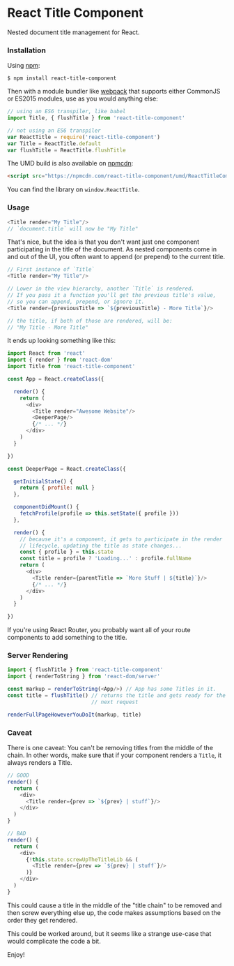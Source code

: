 React Title Component
=====================

Nested document title management for React.

### Installation

Using [npm](https://www.npmjs.com/):

    $ npm install react-title-component

Then with a module bundler like [webpack](https://webpack.github.io/) that supports either CommonJS or ES2015 modules, use as you would anything else:

```js
// using an ES6 transpiler, like babel
import Title, { flushTitle } from 'react-title-component'

// not using an ES6 transpiler
var ReactTitle = require('react-title-component')
var Title = ReactTitle.default
var flushTitle = ReactTitle.flushTitle
```

The UMD build is also available on [npmcdn](https://npmcdn.com):

```html
<script src="https://npmcdn.com/react-title-component/umd/ReactTitleComponent.min.js"></script>
```

You can find the library on `window.ReactTitle`.

### Usage

```js
<Title render="My Title"/>
// `document.title` will now be "My Title"
```

That's nice, but the idea is that you don't want just one component
participating in the title of the document. As nested components come in
and out of the UI, you often want to append (or prepend) to the current
title.

```js
// First instance of `Title`
<Title render="My Title"/>

// Lower in the view hierarchy, another `Title` is rendered.
// If you pass it a function you'll get the previous title's value,
// so you can append, prepend, or ignore it.
<Title render={previousTitle => `${previousTitle} - More Title`}/>

// the title, if both of those are rendered, will be:
// "My Title - More Title"
```

It ends up looking something like this:

```js
import React from 'react'
import { render } from 'react-dom'
import Title from 'react-title-component'

const App = React.createClass({

  render() {
    return (
      <div>
        <Title render="Awesome Website"/>
        <DeeperPage/>
        {/* ... */}
      </div>
    )
  }

})

const DeeperPage = React.createClass({

  getInitialState() {
    return { profile: null }
  },

  componentDidMount() {
    fetchProfile(profile => this.setState({ profile }))
  },

  render() {
    // because it's a component, it gets to participate in the render
    // lifecycle, updating the title as state changes...
    const { profile } = this.state
    const title = profile ? 'Loading...' : profile.fullName
    return (
      <div>
        <Title render={parentTitle => `More Stuff | ${title}`}/>
        {/* ... */}
      </div>
    )
  }

})
```

If you're using React Router, you probably want all of your route
components to add something to the title.

### Server Rendering

```js
import { flushTitle } from 'react-title-component'
import { renderToString } from 'react-dom/server'

const markup = renderToString(<App/>) // App has some Titles in it.
const title = flushTitle() // returns the title and gets ready for the
                           // next request

renderFullPageHoweverYouDoIt(markup, title)
```

### Caveat

There is one caveat: You can't be removing titles from the middle of the
chain.  In other words, make sure that if your component renders a
`Title`, it always renders a Title.

```js
// GOOD
render() {
  return (
    <div>
      <Title render={prev => `${prev} | stuff`}/>
    </div>
  )
}

// BAD
render() {
  return (
    <div>
      {!this.state.screwUpTheTitleLib && (
        <Title render={prev => `${prev} | stuff`}/>
      )}
    </div>
  )
}
```

This could cause a title in the middle of the "title chain" to be
removed and then screw everything else up, the code makes assumptions
based on the order they get rendered.

This could be worked around, but it seems like a strange use-case that
would complicate the code a bit.

Enjoy!

